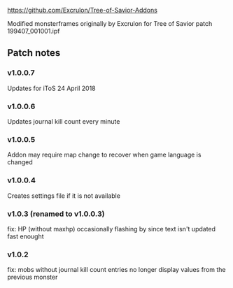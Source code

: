 https://github.com/Excrulon/Tree-of-Savior-Addons

Modified monsterframes originally by Excrulon for Tree of Savior patch 199407_001001.ipf

Patch notes
---
### v1.0.0.7

Updates for iToS 24 April 2018

### v1.0.0.6

Updates journal kill count every minute

### v1.0.0.5

Addon may require map change to recover when game language is changed

### v1.0.0.4

Creates settings file if it is not available

### v1.0.3 (renamed to v1.0.0.3)

fix: HP (without maxhp) occasionally flashing by since text isn't updated fast enought

### v1.0.2

fix: mobs without journal kill count entries no longer display values from the previous monster